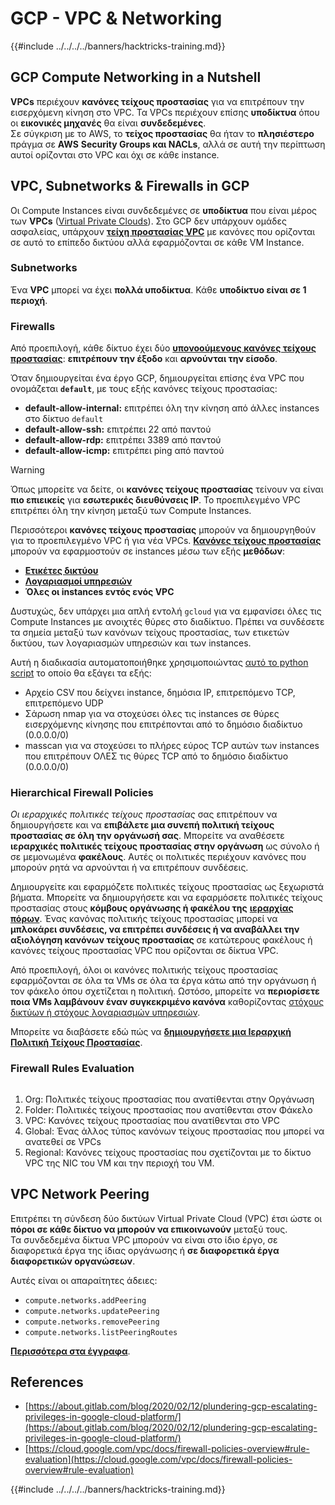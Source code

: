 # GCP - VPC & Networking

{{#include ../../../../banners/hacktricks-training.md}}

## **GCP Compute Networking in a Nutshell**

**VPCs** περιέχουν **κανόνες τείχους προστασίας** για να επιτρέπουν την εισερχόμενη κίνηση στο VPC. Τα VPCs περιέχουν επίσης **υποδίκτυα** όπου οι **εικονικές μηχανές** θα είναι **συνδεδεμένες**.\
Σε σύγκριση με το AWS, το **τείχος προστασίας** θα ήταν το **πλησιέστερο** πράγμα σε **AWS** **Security Groups και NACLs**, αλλά σε αυτή την περίπτωση αυτοί ορίζονται στο VPC και όχι σε κάθε instance.

## **VPC, Subnetworks & Firewalls in GCP**

Οι Compute Instances είναι συνδεδεμένες σε **υποδίκτυα** που είναι μέρος των **VPCs** ([Virtual Private Clouds](https://cloud.google.com/vpc/docs/vpc)). Στο GCP δεν υπάρχουν ομάδες ασφαλείας, υπάρχουν [**τείχη προστασίας VPC**](https://cloud.google.com/vpc/docs/firewalls) με κανόνες που ορίζονται σε αυτό το επίπεδο δικτύου αλλά εφαρμόζονται σε κάθε VM Instance.

### Subnetworks

Ένα **VPC** μπορεί να έχει **πολλά υποδίκτυα**. Κάθε **υποδίκτυο είναι σε 1 περιοχή**.

### Firewalls

Από προεπιλογή, κάθε δίκτυο έχει δύο [**υπονοούμενους κανόνες τείχους προστασίας**](https://cloud.google.com/vpc/docs/firewalls#default_firewall_rules): **επιτρέπουν την έξοδο** και **αρνούνται την είσοδο**.

Όταν δημιουργείται ένα έργο GCP, δημιουργείται επίσης ένα VPC που ονομάζεται **`default`**, με τους εξής κανόνες τείχους προστασίας:

- **default-allow-internal:** επιτρέπει όλη την κίνηση από άλλες instances στο δίκτυο `default`
- **default-allow-ssh:** επιτρέπει 22 από παντού
- **default-allow-rdp:** επιτρέπει 3389 από παντού
- **default-allow-icmp:** επιτρέπει ping από παντού

> [!WARNING]
> Όπως μπορείτε να δείτε, οι **κανόνες τείχους προστασίας** τείνουν να είναι **πιο επιεικείς** για **εσωτερικές διευθύνσεις IP**. Το προεπιλεγμένο VPC επιτρέπει όλη την κίνηση μεταξύ των Compute Instances.

Περισσότεροι **κανόνες τείχους προστασίας** μπορούν να δημιουργηθούν για το προεπιλεγμένο VPC ή για νέα VPCs. [**Κανόνες τείχους προστασίας**](https://cloud.google.com/vpc/docs/firewalls) μπορούν να εφαρμοστούν σε instances μέσω των εξής **μεθόδων**:

- [**Ετικέτες δικτύου**](https://cloud.google.com/vpc/docs/add-remove-network-tags)
- [**Λογαριασμοί υπηρεσιών**](https://cloud.google.com/vpc/docs/firewalls#serviceaccounts)
- **Όλες οι instances εντός ενός VPC**

Δυστυχώς, δεν υπάρχει μια απλή εντολή `gcloud` για να εμφανίσει όλες τις Compute Instances με ανοιχτές θύρες στο διαδίκτυο. Πρέπει να συνδέσετε τα σημεία μεταξύ των κανόνων τείχους προστασίας, των ετικετών δικτύου, των λογαριασμών υπηρεσιών και των instances.

Αυτή η διαδικασία αυτοματοποιήθηκε χρησιμοποιώντας [αυτό το python script](https://gitlab.com/gitlab-com/gl-security/gl-redteam/gcp_firewall_enum) το οποίο θα εξάγει τα εξής:

- Αρχείο CSV που δείχνει instance, δημόσια IP, επιτρεπόμενο TCP, επιτρεπόμενο UDP
- Σάρωση nmap για να στοχεύσει όλες τις instances σε θύρες εισερχόμενης κίνησης που επιτρέπονται από το δημόσιο διαδίκτυο (0.0.0.0/0)
- masscan για να στοχεύσει το πλήρες εύρος TCP αυτών των instances που επιτρέπουν ΟΛΕΣ τις θύρες TCP από το δημόσιο διαδίκτυο (0.0.0.0/0)

### Hierarchical Firewall Policies <a href="#hierarchical-firewall-policies" id="hierarchical-firewall-policies"></a>

_Οι ιεραρχικές πολιτικές τείχους προστασίας_ σας επιτρέπουν να δημιουργήσετε και να **επιβάλετε μια συνεπή πολιτική τείχους προστασίας σε όλη την οργάνωσή σας**. Μπορείτε να αναθέσετε **ιεραρχικές πολιτικές τείχους προστασίας στην οργάνωση** ως σύνολο ή σε μεμονωμένα **φακέλους**. Αυτές οι πολιτικές περιέχουν κανόνες που μπορούν ρητά να αρνούνται ή να επιτρέπουν συνδέσεις.

Δημιουργείτε και εφαρμόζετε πολιτικές τείχους προστασίας ως ξεχωριστά βήματα. Μπορείτε να δημιουργήσετε και να εφαρμόσετε πολιτικές τείχους προστασίας στους **κόμβους οργάνωσης ή φακέλου της** [**ιεραρχίας πόρων**](https://cloud.google.com/resource-manager/docs/cloud-platform-resource-hierarchy). Ένας κανόνας πολιτικής τείχους προστασίας μπορεί να **μπλοκάρει συνδέσεις, να επιτρέπει συνδέσεις ή να αναβάλλει την αξιολόγηση κανόνων τείχους προστασίας** σε κατώτερους φακέλους ή κανόνες τείχους προστασίας VPC που ορίζονται σε δίκτυα VPC.

Από προεπιλογή, όλοι οι κανόνες πολιτικής τείχους προστασίας εφαρμόζονται σε όλα τα VMs σε όλα τα έργα κάτω από την οργάνωση ή τον φάκελο όπου σχετίζεται η πολιτική. Ωστόσο, μπορείτε να **περιορίσετε ποια VMs λαμβάνουν έναν συγκεκριμένο κανόνα** καθορίζοντας [στόχους δικτύων ή στόχους λογαριασμών υπηρεσιών](https://cloud.google.com/vpc/docs/firewall-policies#targets).

Μπορείτε να διαβάσετε εδώ πώς να [**δημιουργήσετε μια Ιεραρχική Πολιτική Τείχους Προστασίας**](https://cloud.google.com/vpc/docs/using-firewall-policies#gcloud).

### Firewall Rules Evaluation

<figure><img src="../../../../images/image (2) (1) (1).png" alt=""><figcaption></figcaption></figure>

1. Org: Πολιτικές τείχους προστασίας που ανατίθενται στην Οργάνωση
2. Folder: Πολιτικές τείχους προστασίας που ανατίθενται στον Φάκελο
3. VPC: Κανόνες τείχους προστασίας που ανατίθενται στο VPC
4. Global: Ένας άλλος τύπος κανόνων τείχους προστασίας που μπορεί να ανατεθεί σε VPCs
5. Regional: Κανόνες τείχους προστασίας που σχετίζονται με το δίκτυο VPC της NIC του VM και την περιοχή του VM.

## VPC Network Peering

Επιτρέπει τη σύνδεση δύο δικτύων Virtual Private Cloud (VPC) έτσι ώστε οι **πόροι σε κάθε δίκτυο να μπορούν να επικοινωνούν** μεταξύ τους.\
Τα συνδεδεμένα δίκτυα VPC μπορούν να είναι στο ίδιο έργο, σε διαφορετικά έργα της ίδιας οργάνωσης ή **σε διαφορετικά έργα διαφορετικών οργανώσεων**.

Αυτές είναι οι απαραίτητες άδειες:

- `compute.networks.addPeering`
- `compute.networks.updatePeering`
- `compute.networks.removePeering`
- `compute.networks.listPeeringRoutes`

[**Περισσότερα στα έγγραφα**](https://cloud.google.com/vpc/docs/vpc-peering).

## References

- [https://about.gitlab.com/blog/2020/02/12/plundering-gcp-escalating-privileges-in-google-cloud-platform/](https://about.gitlab.com/blog/2020/02/12/plundering-gcp-escalating-privileges-in-google-cloud-platform/)
- [https://cloud.google.com/vpc/docs/firewall-policies-overview#rule-evaluation](https://cloud.google.com/vpc/docs/firewall-policies-overview#rule-evaluation)

{{#include ../../../../banners/hacktricks-training.md}}
